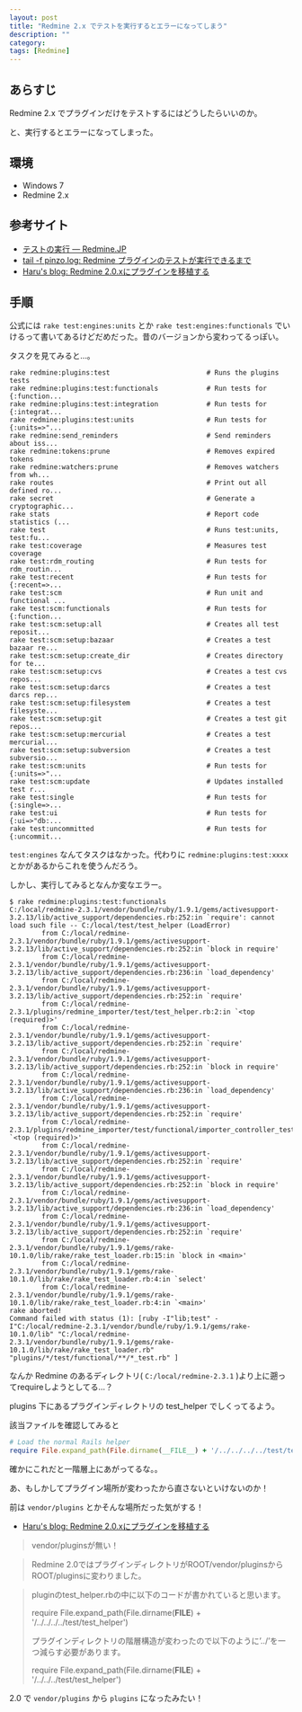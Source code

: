 ```yaml
---
layout: post
title: "Redmine 2.x でテストを実行するとエラーになってしまう"
description: ""
category: 
tags: [Redmine]
---
```


## あらすじ

Redmine 2.x でプラグインだけをテストするにはどうしたらいいのか。

と、実行するとエラーになってしまった。

## 環境

- Windows 7
- Redmine 2.x

## 参考サイト

- [テストの実行 — Redmine.JP](http://redmine.jp/tech_note/plugins/developer/quickref/run-test/)
- [tail -f pinzo.log: Redmine プラグインのテストが実行できるまで](http://blog.mkt-sys.jp/2013/06/redmine.html)
- [Haru's blog: Redmine 2.0.xにプラグインを移植する](http://haruiida.blogspot.com/2012/06/redmine-20x.html)

## 手順

公式には `rake test:engines:units` とか `rake test:engines:functionals` でいけるって書いてあるけどだめだった。昔のバージョンから変わってるっぽい。

タスクを見てみると…。

```console
rake redmine:plugins:test                        # Runs the plugins tests
rake redmine:plugins:test:functionals            # Run tests for {:function...
rake redmine:plugins:test:integration            # Run tests for {:integrat...
rake redmine:plugins:test:units                  # Run tests for {:units=>"...
rake redmine:send_reminders                      # Send reminders about iss...
rake redmine:tokens:prune                        # Removes expired tokens
rake redmine:watchers:prune                      # Removes watchers from wh...
rake routes                                      # Print out all defined ro...
rake secret                                      # Generate a cryptographic...
rake stats                                       # Report code statistics (...
rake test                                        # Runs test:units, test:fu...
rake test:coverage                               # Measures test coverage
rake test:rdm_routing                            # Run tests for rdm_routin...
rake test:recent                                 # Run tests for {:recent=>...
rake test:scm                                    # Run unit and functional ...
rake test:scm:functionals                        # Run tests for {:function...
rake test:scm:setup:all                          # Creates all test reposit...
rake test:scm:setup:bazaar                       # Creates a test bazaar re...
rake test:scm:setup:create_dir                   # Creates directory for te...
rake test:scm:setup:cvs                          # Creates a test cvs repos...
rake test:scm:setup:darcs                        # Creates a test darcs rep...
rake test:scm:setup:filesystem                   # Creates a test filesyste...
rake test:scm:setup:git                          # Creates a test git repos...
rake test:scm:setup:mercurial                    # Creates a test mercurial...
rake test:scm:setup:subversion                   # Creates a test subversio...
rake test:scm:units                              # Run tests for {:units=>"...
rake test:scm:update                             # Updates installed test r...
rake test:single                                 # Run tests for {:single=>...
rake test:ui                                     # Run tests for {:ui=>"db:...
rake test:uncommitted                            # Run tests for {:uncommit...
```

`test:engines` なんてタスクはなかった。代わりに `redmine:plugins:test:xxxx` とかがあるからこれを使うんだろう。

しかし、実行してみるとなんか変なエラー。

```console
$ rake redmine:plugins:test:functionals
C:/local/redmine-2.3.1/vendor/bundle/ruby/1.9.1/gems/activesupport-3.2.13/lib/active_support/dependencies.rb:252:in `require': cannot load such file -- C:/local/test/test_helper (LoadError)
        from C:/local/redmine-2.3.1/vendor/bundle/ruby/1.9.1/gems/activesupport-3.2.13/lib/active_support/dependencies.rb:252:in `block in require'
        from C:/local/redmine-2.3.1/vendor/bundle/ruby/1.9.1/gems/activesupport-3.2.13/lib/active_support/dependencies.rb:236:in `load_dependency'
        from C:/local/redmine-2.3.1/vendor/bundle/ruby/1.9.1/gems/activesupport-3.2.13/lib/active_support/dependencies.rb:252:in `require'
        from C:/local/redmine-2.3.1/plugins/redmine_importer/test/test_helper.rb:2:in `<top (required)>'
        from C:/local/redmine-2.3.1/vendor/bundle/ruby/1.9.1/gems/activesupport-3.2.13/lib/active_support/dependencies.rb:252:in `require'
        from C:/local/redmine-2.3.1/vendor/bundle/ruby/1.9.1/gems/activesupport-3.2.13/lib/active_support/dependencies.rb:252:in `block in require'
        from C:/local/redmine-2.3.1/vendor/bundle/ruby/1.9.1/gems/activesupport-3.2.13/lib/active_support/dependencies.rb:236:in `load_dependency'
        from C:/local/redmine-2.3.1/vendor/bundle/ruby/1.9.1/gems/activesupport-3.2.13/lib/active_support/dependencies.rb:252:in `require'
        from C:/local/redmine-2.3.1/plugins/redmine_importer/test/functional/importer_controller_test.rb:1:in `<top (required)>'
        from C:/local/redmine-2.3.1/vendor/bundle/ruby/1.9.1/gems/activesupport-3.2.13/lib/active_support/dependencies.rb:252:in `require'
        from C:/local/redmine-2.3.1/vendor/bundle/ruby/1.9.1/gems/activesupport-3.2.13/lib/active_support/dependencies.rb:252:in `block in require'
        from C:/local/redmine-2.3.1/vendor/bundle/ruby/1.9.1/gems/activesupport-3.2.13/lib/active_support/dependencies.rb:236:in `load_dependency'
        from C:/local/redmine-2.3.1/vendor/bundle/ruby/1.9.1/gems/activesupport-3.2.13/lib/active_support/dependencies.rb:252:in `require'
        from C:/local/redmine-2.3.1/vendor/bundle/ruby/1.9.1/gems/rake-10.1.0/lib/rake/rake_test_loader.rb:15:in `block in <main>'
        from C:/local/redmine-2.3.1/vendor/bundle/ruby/1.9.1/gems/rake-10.1.0/lib/rake/rake_test_loader.rb:4:in `select'
        from C:/local/redmine-2.3.1/vendor/bundle/ruby/1.9.1/gems/rake-10.1.0/lib/rake/rake_test_loader.rb:4:in `<main>'
rake aborted!
Command failed with status (1): [ruby -I"lib;test" -I"C:/local/redmine-2.3.1/vendor/bundle/ruby/1.9.1/gems/rake-10.1.0/lib" "C:/local/redmine-2.3.1/vendor/bundle/ruby/1.9.1/gems/rake-10.1.0/lib/rake/rake_test_loader.rb" "plugins/*/test/functional/**/*_test.rb" ]
```

なんか Redmine のあるディレクトリ( `C:/local/redmine-2.3.1` )より上に遡ってrequireしようとしてる…？

plugins 下にあるプラグインディレクトリの test_helper でしくってるよう。

該当ファイルを確認してみると

```ruby
# Load the normal Rails helper
require File.expand_path(File.dirname(__FILE__) + '/../../../../test/test_helper')
```

確かにこれだと一階層上にあがってるな。。

あ、もしかしてプラグイン場所が変わったから直さないといけないのか！

前は `vendor/plugins` とかそんな場所だった気がする！

- [Haru's blog: Redmine 2.0.xにプラグインを移植する](http://haruiida.blogspot.com/2012/06/redmine-20x.html)

> vendor/pluginsが無い！

> Redmine 2.0ではプラグインディレクトリがROOT/vendor/pluginsからROOT/pluginsに変わりました。 

> pluginのtest_helper.rbの中に以下のコードが書かれていると思います。
>
> require File.expand_path(File.dirname(__FILE__) + '/../../../../test/test_helper')
>
> プラグインディレクトリの階層構造が変わったので以下のように’../’を一つ減らす必要があります。
>
> require File.expand_path(File.dirname(__FILE__) + '/../../../test/test_helper')

2.0 で `vendor/plugins` から `plugins` になったみたい！
